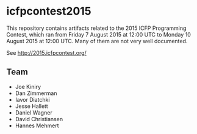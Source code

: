 icfpcontest2015
====

This repository contains artifacts related to the 2015 ICFP Programming Contest, which ran from Friday 7 August 2015 at 12:00 UTC to Monday 10 August 2015 at 12:00 UTC. Many of them are not very well documented. 

See http://2015.icfpcontest.org/

## Team
- Joe Kiniry
- Dan Zimmerman
- Iavor Diatchki
- Jesse Hallett
- Daniel Wagner
- David Christiansen
- Hannes Mehmert 
